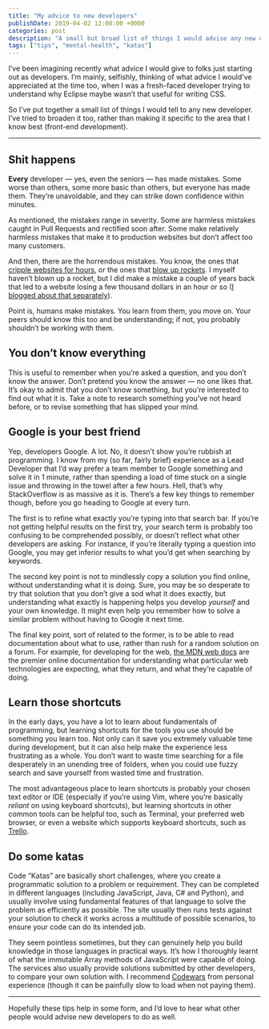 ```yaml
---
title: "My advice to new developers"
publishDate: 2019-04-02 12:00:00 +0000
categories: post
description: "A small but broad list of things I would advise any new developer."
tags: ["tips", "mental-health", "katas"]
---
```


I’ve been imagining recently what advice I would give to folks just starting out as developers. I’m mainly, selfishly, thinking of what advice I would’ve appreciated at the time too, when I was a fresh-faced developer trying to understand why Eclipse maybe wasn’t that useful for writing CSS.

So I’ve put together a small list of things I would tell to any new developer. I’ve tried to broaden it too, rather than making it specific to the area that I know best (front-end development).

---

## Shit happens

**Every** developer — yes, even the seniors — has made mistakes. Some worse than others, some more basic than others, but everyone has made them. They’re unavoidable, and they can strike down confidence within minutes.

As mentioned, the mistakes range in severity. Some are harmless mistakes caught in Pull Requests and rectified soon after. Some make relatively harmless mistakes that make it to production websites but don’t affect too many customers.

And then, there are the horrendous mistakes. You know, the ones that [cripple websites for hours](https://www.recode.net/2017/3/2/14792636/amazon-aws-internet-outage-cause-human-error-incorrect-command), or the ones that [blow up rockets](https://www.wired.com/2009/07/dayintech-0722/). I myself haven’t blown up a rocket, but I did make a mistake a couple of years back that led to a website losing a few thousand dollars in an hour or so ([I blogged about that separately](/posts/2019/shit-happens)).

Point is, humans make mistakes. You learn from them, you move on. Your peers should know this too and be understanding; if not, you probably shouldn’t be working with them.

## You don’t know everything

This is useful to remember when you’re asked a question, and you don’t know the answer. Don’t pretend you know the answer — no one likes that. It’s okay to admit that you don’t know something, but you’re interested to find out what it is. Take a note to research something you’ve not heard before, or to revise something that has slipped your mind.

## Google is your best friend

Yep, developers Google. A lot. No, it doesn’t show you’re rubbish at programming. I know from my (so far, fairly brief) experience as a Lead Developer that I’d way prefer a team member to Google something and solve it in 1 minute, rather than spending a load of time stuck on a single issue and throwing in the towel after a few hours. Hell, that’s why StackOverflow is as massive as it is. There’s a few key things to remember though, before you go heading to Google at every turn.

The first is to refine what exactly you’re typing into that search bar. If you’re not getting helpful results on the first try, your search term is probably too confusing to be comprehended possibly, or doesn’t reflect what other developers are asking. For instance, if you’re literally typing a question into Google, you may get inferior results to what you’d get when searching by keywords.

The second key point is not to mindlessly copy a solution you find online, without understanding what it is doing. Sure, you may be so desperate to try that solution that you don’t give a sod what it does exactly, but understanding what exactly is happening helps you develop _yourself_ and your own knowledge. It might even help you remember how to solve a similar problem without having to Google it next time.

The final key point, sort of related to the former, is to be able to read documentation about what to use, rather than rush for a random solution on a forum. For example, for developing for the web, [the MDN web docs](https://developer.mozilla.org/) are the premier online documentation for understanding what particular web technologies are expecting, what they return, and what they’re capable of doing.

## Learn those shortcuts

In the early days, you have a lot to learn about fundamentals of programming, but learning shortcuts for the tools you use should be something you learn too. Not only can it save you extremely valuable time during development, but it can also help make the experience less frustrating as a whole. You don’t want to waste time searching for a file desperately in an unending tree of folders, when you could use fuzzy search and save yourself from wasted time and frustration.

The most advantageous place to learn shortcuts is probably your chosen text editor or IDE (especially if you’re using Vim, where you’re basically _reliant_ on using keyboard shortcuts), but learning shortcuts in other common tools can be helpful too, such as Terminal, your preferred web browser, or even a website which supports keyboard shortcuts, such as [Trello](https://trello.com/).

## Do some katas

Code “Katas” are basically short challenges, where you create a programmatic solution to a problem or requirement. They can be completed in different languages (including JavaScript, Java, C# and Python), and usually involve using fundamental features of that language to solve the problem as efficiently as possible. The site usually then runs tests against your solution to check it works across a multitude of possible scenarios, to ensure your code can do its intended job.

They seem pointless sometimes, but they can genuinely help you build knowledge in those languages in practical ways. It’s how I thoroughly learnt of what the immutable Array methods of JavaScript were capable of doing. The services also usually provide solutions submitted by other developers, to compare your own solution with. I recommend [Codewars](https://www.codewars.com/) from personal experience (though it can be painfully slow to load when not paying them).

---

Hopefully these tips help in some form, and I’d love to hear what other people would advise new developers to do as well.
